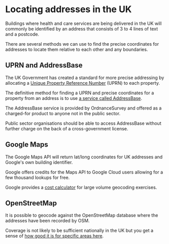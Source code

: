 # Locating addresses in the UK

Buildings where health and care services are being delivered in the UK will commonly be identified by an address that consists of 3 to 4 lines of text and a postcode.

There are several methods we can use to find the precise coordinates for addresses to locate them relative to each other and any boundaries.

## UPRN and AddressBase

The UK Government has created a standard for more precise addressing by allocating a [Unique Property Reference Number](https://www.geoplace.co.uk/addresses-streets/location-data/the-uprn) (UPRN) to each property.

The definitive method for finding a UPRN and precise coordinates for a property from an address is to use [a service called AddressBase](https://www.ordnancesurvey.co.uk/products/addressbase).

The AddressBase service is provided by OrdnanceSurvey and offered as a charged-for product to anyone not in the public sector.

Public sector organisations should be able to access AddressBase without further charge on the back of a cross-government license.

## Google Maps

The Google Maps API will return lat/long coordinates for UK addresses and Google's own building identifier.

Google offers credits for the Maps API to Google Cloud users allowing for a few thousand lookups for free.

Google provides a [cost calculator](https://mapsplatform.google.com/pricing/) for large volume geocoding exercises.

## OpenStreetMap

It is possible to geocode against the OpenStreetMap database where the addresses have been recorded by OSM.

Coverage is not likely to be sufficient nationally in the UK but you get a sense of [how good it is for specific areas here](https://osm.mathmos.net/addresses/pc-stats/).
